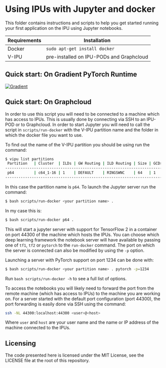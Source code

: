 # Using IPUs with Jupyter and docker

This folder contains instructions and scripts to help you get started
running your first application on the IPU using Jupyter notebooks.


| Requirements | Installation                             |
| ------------ | ---------------------------------------- |
| Docker       | `sudo apt-get install docker`            |
| V-IPU        | pre-installed on IPU-PODs and Graphcloud |


## Quick start: On Gradient PyTorch Runtime

[![Gradient](https://assets.paperspace.io/img/gradient-badge.svg)](https://console.paperspace.com/github/gradient-ai/Graphcore-PyTorch?machine=Free-IPU-POD16&container=graphcore%2Fpytorch-jupyter%3A2.6.0-ubuntu-20.04-20220809&file=%2Fget-started%2FFine-tuning-BERT.ipynb)

## Quick start: On Graphcloud


In order to use this script you will need to be connected to a machine which
has access to IPUs. This is usually done by connecting via SSH to an IPU-POD or to
Graphcloud. In order to start Jupyter you will need to call the script in `scripts/run-docker`
with the V-IPU partition name and the folder in which the docker file you want to use.

To find out the name of the V-IPU partition you should be using run the command:

```sh
$ vipu list partitions
 Partition   | Cluster  | ILDs | GW Routing | ILD Routing | Size | GCDs | State
---------------------------------------------------------------------------------
 p64         | c64_1-16 | 1    | DEFAULT    | RINGSWNC    | 64   | 1    | ACTIVE
---------------------------------------------------------------------------------
```

In this case the partition name is `p64`. To launch the Jupyter server run the command:

```sh
$ bash scripts/run-docker <your partition name> .
```

In my case this is:

```sh
$ bash scripts/run-docker p64 .

```

This will start a jupyter server with support for TensorFlow 2 in a container on port 44300 of the machine which hosts the IPUs.
You can choose which deep learning framework the notebook server will have available by passing one of `tf1`, `tf2` or `pytorch` to the `run-docker` command. The port on which the server is connected can also be modified by using the `-p` option.

Launching a server with PyTorch support on port 1234 can be done with:

```sh
$ bash scripts/run-docker <your partition name> . pytorch -p=1234
```

Run `bash scripts/run-docker -h` to see a full list of options.

To access the notebooks you will likely need to forward the port from the remote machine (which has access to IPUs) to the machine you are working on. For a server started with the default port configuration (port 44300), the port forwarding is easily done via SSH using the command:

```sh
ssh -NL 44300:localhost:44300 <user>@<host>
```

Where `user` and `host` are your user name and the name or IP address of the machine connected to the IPUs.


## Licensing

The code presented here is licensed under the MIT License, see the LICENSE file at the root of this repository.

